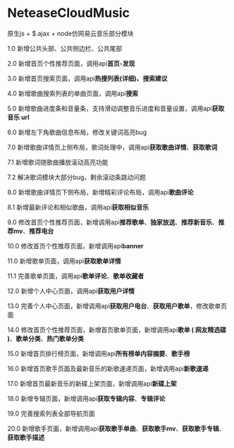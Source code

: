 ﻿# NeteaseCloudMusic
原生js + $.ajax + node仿网易云音乐部分模块

1.0 新增公共头部、公共侧边栏、公共尾部

2.0	新增首页个性推荐页面，调用api**首页-发现**

3.0	新增首页搜索页面，调用api**热搜列表(详细)、搜索建议**

4.0 新增歌曲搜索列表的单曲页面，调用api**搜索**

5.0 新增歌曲进度条和音量条，支持滑动调整音乐进度和音量设置，调用api**获取音乐 url**

6.0 新增左下角歌曲信息布局，修改关键词高亮bug

7.0 新增歌曲详情页上侧布局，歌词处理中，调用api**获取歌曲详情**、**获取歌词**

7.1 新增歌词随歌曲播放滚动高亮功能

7.2 解决歌词模块大部分bug，剩余滚动条跳动问题

8.0 新增歌曲详情页下侧布局，新增精彩评论布局，调用api**歌曲评论**

8.1 新增最新评论和相似歌曲，调用api**获取相似音乐**

9.0 修改首页个性推荐页面，新增调用api**推荐歌单**、**独家放送**、**推荐新音乐**、**推荐mv**、**推荐电台**

10.0 修改首页个性推荐页面，新增调用api**banner**

11.0 新增歌单页面，调用api**获取歌单详情**

11.1 完善歌单页面，调用api**歌单评论**、**歌单收藏者**

12.0 新增个人中心页面，调用api**获取用户详情**

13.0 完善个人中心页面，新增调用api**获取用户电台**、**获取用户歌单**，修改歌单页面

14.0 修改首页个性推荐页面，新增首页歌单页面，新增调用api**歌单 ( 网友精选碟 )**、**歌单分类**、**热门歌单分类**

15.0 新增首页排行榜页面，新增调用api**所有榜单内容摘要**、**歌手榜**

16.0 新增首页歌手页面及最新音乐的新歌速递页面，新增调用api**新歌速递**

17.0 新增首页最新音乐的新碟上架页面，新增调用api**新碟上架**

18.0 新增专辑页面，新增调用api**获取专辑内容**、**专辑评论**

19.0 完善搜索列表全部导航页面

20.0 新增歌手页面，新增调用api**获取歌手单曲**、**获取歌手mv**、**获取歌手专辑**、**获取歌手描述**